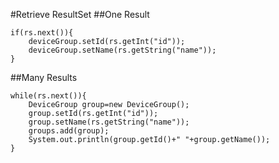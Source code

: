 #Retrieve ResultSet
##One Result
```
if(rs.next()){
	deviceGroup.setId(rs.getInt("id"));
	deviceGroup.setName(rs.getString("name"));
}
```
##Many Results
```
while(rs.next()){
	DeviceGroup group=new DeviceGroup();
	group.setId(rs.getInt("id"));
	group.setName(rs.getString("name"));
	groups.add(group);
	System.out.println(group.getId()+" "+group.getName());
}
```